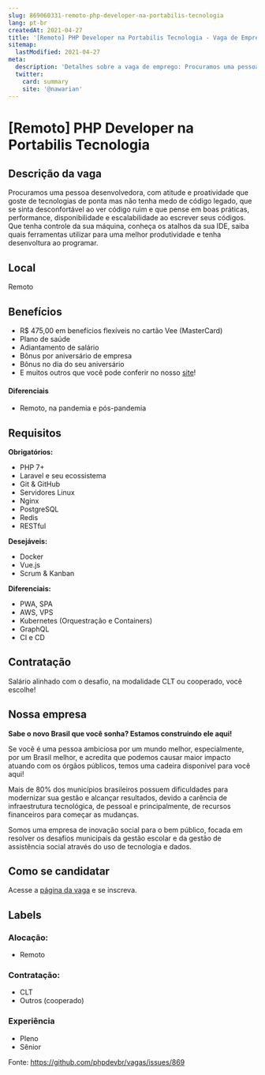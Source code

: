```yaml
---
slug: 869060331-remoto-php-developer-na-portabilis-tecnologia
lang: pt-br
createdAt: 2021-04-27
title: '[Remoto] PHP Developer na Portabilis Tecnologia - Vaga de Emprego'
sitemap:
  lastModified: 2021-04-27
meta:
  description: 'Detalhes sobre a vaga de emprego: Procuramos uma pessoa desenvolvedora, com atitude e proatividade que goste de tecnologias de ponta mas não tenha medo de código legado, que se sinta desconfortável ao ver código ruim e que pense em boas práticas, performance, disponibilidade e escalabilidade ao escrever seus códigos. Que tenha controle da sua máquina, conheça os atalhos da sua IDE, saiba quais ferramentas utilizar para uma melhor produtividade e tenha desenvoltura ao programar.'
  twitter:
    card: summary
    site: '@nawarian'
---
```


# [Remoto] PHP Developer na Portabilis Tecnologia

## Descrição da vaga

Procuramos uma pessoa desenvolvedora, com atitude e proatividade que goste de tecnologias de ponta mas não tenha medo de código legado, que se sinta desconfortável ao ver código ruim e que pense em boas práticas, performance, disponibilidade e escalabilidade ao escrever seus códigos. Que tenha controle da sua máquina, conheça os atalhos da sua IDE, saiba quais ferramentas utilizar para uma melhor produtividade e tenha desenvoltura ao programar.

## Local

Remoto

## Benefícios

- R$ 475,00 em benefícios flexíveis no cartão Vee (MasterCard)
- Plano de saúde
- Adiantamento de salário
- Bônus por aniversário de empresa
- Bônus no dia do seu aniversário
- E muitos outros que você pode conferir no nosso [site](https://portabilis.com.br/oportunidades)!


#### Diferenciais

- Remoto, na pandemia e pós-pandemia

## Requisitos

**Obrigatórios:**
- PHP 7+
- Laravel e seu ecossistema
- Git & GitHub
- Servidores Linux
- Nginx
- PostgreSQL
- Redis
- RESTful

**Desejáveis:**
- Docker
- Vue.js
- Scrum & Kanban

**Diferenciais:**
- PWA, SPA
- AWS, VPS
- Kubernetes (Orquestração e Containers)
- GraphQL
- CI e CD

## Contratação

Salário alinhado com o desafio, na modalidade CLT ou cooperado, você escolhe!

## Nossa empresa

**Sabe o novo Brasil que você sonha? Estamos construindo ele aqui!**

Se você é uma pessoa ambiciosa por um mundo melhor, especialmente, por um Brasil melhor, e acredita que podemos causar maior impacto atuando com os órgãos públicos, temos uma cadeira disponível para você aqui!

Mais de 80% dos municípios brasileiros possuem dificuldades para modernizar sua gestão e alcançar resultados, devido a carência de infraestrutura tecnológica, de pessoal e principalmente, de recursos financeiros para começar as mudanças.

Somos uma empresa de inovação social para o bem público, focada em resolver os desafios municipais da gestão escolar e da gestão de assistência social através do uso de tecnologia e dados.

## Como se candidatar

Acesse a [página da vaga](https://conteudos.portabilis.com.br/php-pleno) e se inscreva.

## Labels

### Alocação:
- Remoto

### Contratação:
- CLT
- Outros (cooperado)

### Experiência
- Pleno
- Sênior

Fonte: https://github.com/phpdevbr/vagas/issues/869